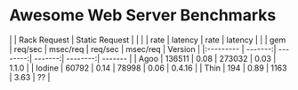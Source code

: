 # Awesome Web Server Benchmarks



|           |    Rack Request    |   Static Request   |         |
|           |    rate |  latency |    rate |  latency |         |
| gem       | req/sec | msec/req | req/sec | msec/req | Version |
|:--------- | -------:| --------:| -------:| --------:| ------- |
| Agoo      |  136511 |     0.08 |  273032 |     0.03 | 1.1.0   |
| Iodine    |   60792 |     0.14 |   78998 |     0.06 | 0.4.16  |
| Thin      |     194 |     0.89 |    1163 |     3.63 | ??      |


